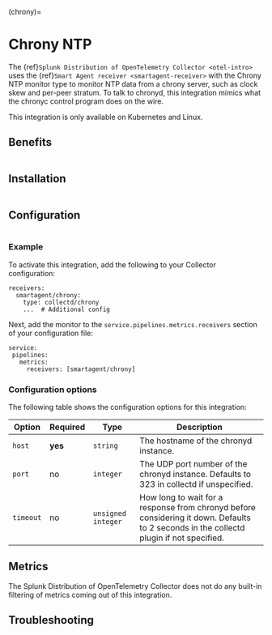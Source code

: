 (chrony)=

# Chrony NTP
<meta name="description" content="Use this Splunk Observability Cloud integration for the Chrony NTP monitor. See benefits, install, configuration, and metrics">

The {ref}`Splunk Distribution of OpenTelemetry Collector <otel-intro>` uses the {ref}`Smart Agent receiver <smartagent-receiver>` with the Chrony NTP monitor type to monitor NTP data from a chrony server, such as clock skew and per-peer stratum. To talk to chronyd, this integration mimics what the chronyc control program does on the wire.

This integration is only available on Kubernetes and Linux.

## Benefits

```{include} /_includes/benefits.md
```

## Installation

```{include} /_includes/collector-installation-linux.md
```

## Configuration

```{include} /_includes/configuration.md
```

### Example

To activate this integration, add the following to your Collector configuration:

```
receivers:
  smartagent/chrony:
    type: collectd/chrony
    ...  # Additional config
```

Next, add the monitor to the `service.pipelines.metrics.receivers` section of your configuration file:

```
service:
 pipelines:
   metrics:
     receivers: [smartagent/chrony]
```
### Configuration options

The following table shows the configuration options for this integration:

 Option | Required | Type | Description |
| --- | --- | --- | --- |
| `host` | **yes** | `string` | The hostname of the chronyd instance. |
| `port` | no | `integer` | The UDP port number of the chronyd instance.  Defaults to 323 in collectd if unspecified. |
| `timeout` | no | `unsigned integer` | How long to wait for a response from chronyd before considering it down. Defaults to 2 seconds in the collectd plugin if not specified. |

## Metrics

The Splunk Distribution of OpenTelemetry Collector does not do any built-in filtering of metrics coming out of this integration.
## Troubleshooting

```{include} /_includes/troubleshooting.md
```

